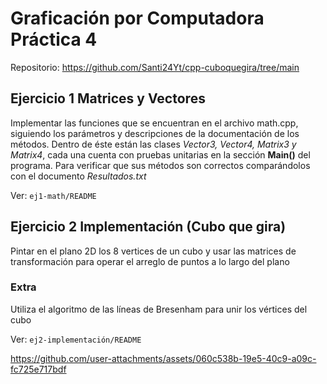 # Graficación por Computadora Práctica 4

Repositorio: https://github.com/Santi24Yt/cpp-cuboquegira/tree/main

## Ejercicio 1 Matrices y Vectores
Implementar las funciones que se encuentran en el archivo math.cpp, siguiendo los parámetros y descripciones de la
documentación de los métodos. Dentro de éste están las clases *Vector3, Vector4, Matrix3 y Matrix4*, cada una cuenta
con pruebas unitarias en la sección **Main()** del programa. Para verificar que sus métodos son correctos comparándolos
con el documento *Resultados.txt*

Ver: `ej1-math/README`


## Ejercicio 2 Implementación (Cubo que gira)
Pintar en el plano 2D los 8 vertices de un cubo y usar las matrices de transformación para
operar el arreglo de puntos a lo largo del plano

### Extra
Utiliza el algoritmo de las líneas de Bresenham para unir los vértices del cubo

Ver: `ej2-implementación/README`



https://github.com/user-attachments/assets/060c538b-19e5-40c9-a09c-fc725e717bdf


